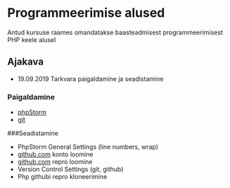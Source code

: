# Programmeerimise alused
Antud kursuse raames omandatakse baasteadmisest programmeerimisest PHP keele alusel

## Ajakava
* 19.09.2019 Tarkvara paigaldamine ja seadistamine
### Paigaldamine
   * [phpStorm](https://www.jetbrains.com/phpstorm/download/#section=windows)
   * [git](https://git-scm.com/download/win)
    
   ###Seadistamine
   * PhpStorm General Settings (line numbers, wrap)
   * [github.com](https://git-scm.com/download/win) konto loomine
   * [github.com](https://git-scm.com/download/win) repro loomine
   * Version Control Settings (git, github)
   * Php githubi repro kloneerimine